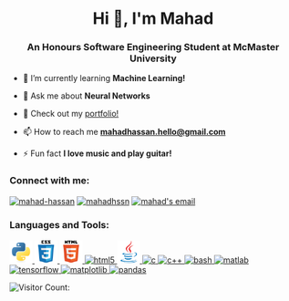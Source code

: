 <h1 align="center">Hi 👋, I'm Mahad</h1>
<h3 align="center">An Honours Software Engineering Student at McMaster University</h3>

- 🌱 I’m currently learning **Machine Learning!**

- 💬 Ask me about **Neural Networks**

- 📄 Check out my <a href="https://www.mahadhssn.com" target="blank">portfolio!</a>

- 📫 How to reach me **mahadhassan.hello@gmail.com**

- ⚡ Fun fact **I love music and play guitar!**

<h3 align="left">Connect with me:</h3>
<p align="left">
<a href="https://linkedin.com/in/mahad-hassan" target="blank"><img align="center" src="https://raw.githubusercontent.com/rahuldkjain/github-profile-readme-generator/master/src/images/icons/Social/linked-in-alt.svg" alt="mahad-hassan" height="30" width="40" /></a>
<a href="https://instagram.com/mahadhssn" target="blank"><img align="center" src="https://raw.githubusercontent.com/rahuldkjain/github-profile-readme-generator/master/src/images/icons/Social/instagram.svg" alt="mahadhssn" height="30" width="40" /></a>
<a href="mailto:mahadhassan.hello@gmail.com" target="blank"><img align="center" src="https://img.icons8.com/?size=100&id=7rhqrO588QcU&format=png&color=000000" alt="mahad's email" height="40" width="40" /></a>
</p>

<h3 align="left">Languages and Tools:</h3>
<p align="left"> <a href="https://www.python.org" target="_blank" rel="noreferrer"> <img src="https://raw.githubusercontent.com/devicons/devicon/master/icons/python/python-original.svg" alt="python" width="40" height="40"/> </a> 
<a href="https://www.w3schools.com/css/" target="_blank" rel="noreferrer"> <img src="https://raw.githubusercontent.com/devicons/devicon/master/icons/css3/css3-original-wordmark.svg" alt="css3" width="40" height="40"/> </a> 
<a href="https://www.w3.org/html/" target="_blank" rel="noreferrer"> <img src="https://raw.githubusercontent.com/devicons/devicon/master/icons/html5/html5-original-wordmark.svg" alt="html5" width="40" height="40"/> </a> 
<a href="https://www.javascript.com" target="_blank" rel="noreferrer"> <img src="https://upload.wikimedia.org/wikipedia/commons/thumb/6/6a/JavaScript-logo.png/600px-JavaScript-logo.png" alt="html5" width="40" height="40"/> </a> 
<a href="https://www.java.com" target="_blank" rel="noreferrer"> <img src="https://raw.githubusercontent.com/devicons/devicon/master/icons/java/java-original.svg" alt="java" width="40" height="40"/> </a> 
<a href="https://www.w3schools.com/c/c_intro.php" target="_blank" rel="noreferrer"> <img src="https://img.icons8.com/?size=100&id=40670&format=png&color=000000" alt="c" width="40" height="40"/> </a> 
<a href="https://www.w3schools.com/cpp/cpp_intro.asp" target="_blank" rel="noreferrer"> <img src="https://img.icons8.com/?size=100&id=40669&format=png&color=000000" alt="c++" width="40" height="40"/> </a> 
<a href="https://www.gnu.org/software/bash/" target="_blank" rel="noreferrer"> <img src="https://d33wubrfki0l68.cloudfront.net/a1da522d0a3057a1bc3fb411fcbbf57a447c1146/65e71/img/symbol/svg/full_colored_dark.svg" alt="bash" width="40" height="40"/> </a>  
<a href="https://www.mathworks.com/" target="_blank" rel="noreferrer"> <img src="https://upload.wikimedia.org/wikipedia/commons/2/21/Matlab_Logo.png" alt="matlab" width="40" height="40"/> </a> 
<a href="https://www.tensorflow.org" target="_blank" rel="noreferrer"> <img src="https://www.vectorlogo.zone/logos/tensorflow/tensorflow-icon.svg" alt="tensorflow" width="40" height="40"/> </a>
<a href="https://matplotlib.org" target="_blank" rel="noreferrer"> <img src="https://matplotlib.org/stable/_images/sphx_glr_logos2_001.png" alt="matplotlib" width="40" height="40"/> </a> 
<a href="https://pandas.pydata.org" target="_blank" rel="noreferrer"> <img src="https://pandas.pydata.org/static/img/pandas_secondary_white.svg" alt="pandas" width="40" height="40"/> </a> 

</p>

![Visitor Count: ](https://komarev.com/ghpvc/?username=mahadhsn&color=red&abbreviated=true)

